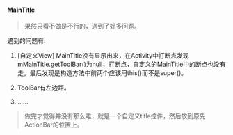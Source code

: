 #### MainTitle

> 果然只看不做是不行的，遇到了好多问题。

遇到的问题有:

1. [自定义View] MainTitle没有显示出来，在Activity中打断点发现mMainTitle.getToolBar()为null，打断点，自定义的MainTitle中的断点也没有走。最后发现是构造方法中前两个应该用this()而不是super()。
 
2. ToolBar有左边距。

3. ……

> 做完才觉得并没有那么难，就是一个自定义title控件，然后放到原先ActionBar的位置上。
